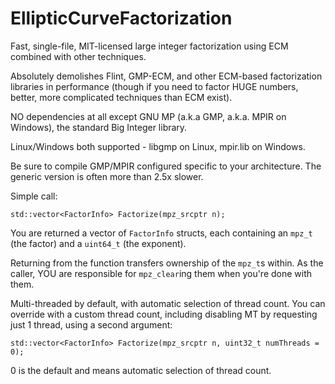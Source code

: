 # EllipticCurveFactorization
Fast, single-file, MIT-licensed large integer factorization using ECM combined with other techniques.

Absolutely demolishes Flint, GMP-ECM, and other ECM-based factorization libraries in performance (though if you need to factor HUGE numbers, better, more complicated techniques than ECM exist).

NO dependencies at all except GNU MP (a.k.a GMP, a.k.a. MPIR on Windows), the standard Big Integer library.

Linux/Windows both supported - libgmp on Linux, mpir.lib on Windows.

Be sure to compile GMP/MPIR configured specific to your architecture. The generic version is often more than 2.5x slower.

Simple call:

`std::vector<FactorInfo> Factorize(mpz_srcptr n);`

You are returned a vector of `FactorInfo` structs, each containing an `mpz_t` (the factor) and a `uint64_t` (the exponent).

Returning from the function transfers ownership of the `mpz_t`s within. As the caller, YOU are responsible for `mpz_clear`ing them when you're done with them.

Multi-threaded by default, with automatic selection of thread count. You can override with a custom thread count, including disabling MT by requesting just 1 thread, using a second argument:

`std::vector<FactorInfo> Factorize(mpz_srcptr n, uint32_t numThreads = 0);`

0 is the default and means automatic selection of thread count.
